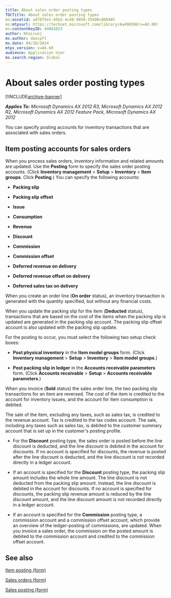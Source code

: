 ```yaml
---
title: About sales order posting types
TOCTitle: About sales order posting types
ms:assetid: ad7875e1-45b2-4c48-9850-35490c808485
ms:mtpsurl: https://technet.microsoft.com/library/Aa498586(v=AX.60)
ms:contentKeyID: 44081023
author: Khairunj
ms.author: daxcpft
ms.date: 04/18/2014
mtps_version: v=AX.60
audience: Application User
ms.search.region: Global
---
```


# About sales order posting types 


[!INCLUDE[archive-banner](includes/archive-banner.md)]


_**Applies To:** Microsoft Dynamics AX 2012 R3, Microsoft Dynamics AX 2012 R2, Microsoft Dynamics AX 2012 Feature Pack, Microsoft Dynamics AX 2012_

You can specify posting accounts for inventory transactions that are associated with sales orders.

## Item posting accounts for sales orders

When you process sales orders, inventory information and related amounts are updated. Use the **Posting** form to specify the sales order posting accounts. (Click **Inventory management** \> **Setup** \> **Inventory** \> **Item groups**. Click **Posting**.) You can specify the following accounts:

  - **Packing slip**

  - **Packing slip offset**

  - **Issue**

  - **Consumption**

  - **Revenue**

  - **Discount**

  - **Commission**

  - **Commission offset**

  - **Deferred revenue on delivery**

  - **Deferred revenue offset on delivery**

  - **Deferred sales tax on delivery**

When you create an order line (**On order** status), an inventory transaction is generated with the quantity specified, but without any financial costs.

When you update the packing slip for the item (**Deducted** status), transactions that are based on the cost of the items when the packing slip is updated are generated in the packing slip account. The packing slip offset account is also updated with the packing slip update.

For the posting to occur, you must select the following two setup check boxes:

  - **Post physical inventory** in the **Item model groups** form. (Click **Inventory management** \> **Setup** \> **Inventory** \> **Item model groups**.)

  - **Post packing slip in ledger** in the **Accounts receivable parameters** form. (Click **Accounts receivable** \> **Setup** \> **Accounts receivable parameters**.)

When you invoice (**Sold** status) the sales order line, the two packing slip transactions for an item are reversed. The cost of the item is credited to the account for inventory issues, and the account for item consumption is debited.

The sale of the item, excluding any taxes, such as sales tax, is credited to the revenue account. Tax is credited to the tax codes account. The sale, including any taxes such as sales tax, is debited to the customer summary account that is set up in the customer's posting profile.

  - For the **Discount** posting type, the sales order is posted before the line discount is deducted, and the line discount is debited in the account for discounts. If no account is specified for discounts, the revenue is posted after the line discount is deducted, and the line discount is not recorded directly in a ledger account.

  - If an account is specified for the **Discount** posting type, the packing slip amount includes the whole line amount. The line discount is not deducted from the packing slip amount. Instead, the line discount is debited in the account for discounts. If no account is specified for discounts, the packing slip revenue amount is reduced by the line discount amount, and the line discount amount is not recorded directly in a ledger account.

  - If an account is specified for the **Commission** posting type, a commission account and a commission offset account, which provide an overview of the ledger-posting of commissions, are updated. When you invoice a sales order, the commission on the posted amount is debited to the commission account and credited to the commission offset account.

## See also

[Item posting (form)](https://technet.microsoft.com/library/aa589971\(v=ax.60\))

[Sales orders (form)](https://technet.microsoft.com/library/aa585863\(v=ax.60\))

[Sales posting (form)](https://technet.microsoft.com/library/aa550287\(v=ax.60\))

  


